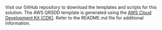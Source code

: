 Visit our GitHub repository to download the templates and scripts for this solution. The AWS QRSDD template is generated using the [AWS Cloud Development Kit (CDK)][cdk]. Refer to the README.md file for additional information.

[cdk]: http://aws.amazon.com/cdk/